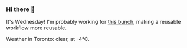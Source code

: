 ### Hi there :wave:

It's Wednesday! I'm probably working for [this bunch](https://github.com/kohofinancial), making a reusable workflow more reusable.

Weather in Toronto: clear, at -4°C.
